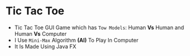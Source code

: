 # Tic Tac Toe
* Tic Tac Toe GUI Game which has `Tow Models`: Human **Vs** Human and Human **Vs** Computer
* I Use `Mini-Max` Algorithm **(AI)** To Play In Computer
* It Is Made Using Java FX